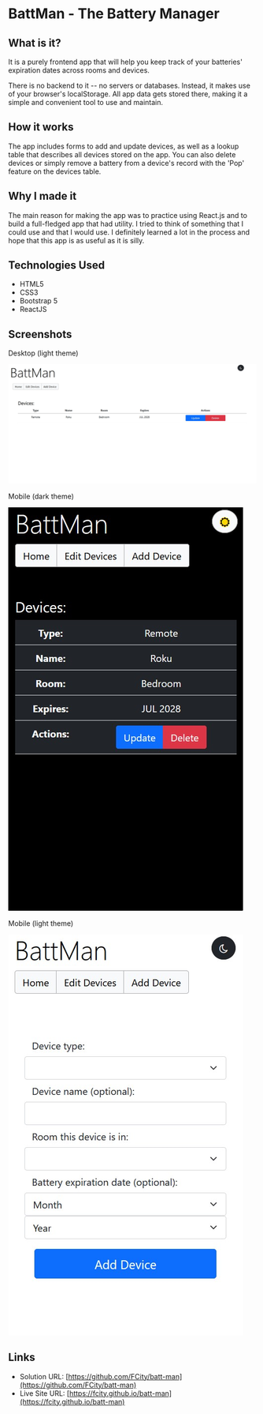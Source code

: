 # BattMan - The Battery Manager

## What is it?

It is a purely frontend app that will help you keep track of your batteries' expiration dates across rooms and devices.

There is no backend to it -- no servers or databases. Instead, it makes use of your browser's localStorage. All app data gets stored there, making it a simple and convenient tool to use and maintain.

## How it works

The app includes forms to add and update devices, as well as a lookup table that describes all devices stored on the app. You can also delete devices or simply remove a battery from a device's record with the 'Pop' feature on the devices table.

## Why I made it

The main reason for making the app was to practice using React.js and to build a full-fledged app that had utility.
I tried to think of something that I could use and that I would use.
I definitely learned a lot in the process and hope that this app is as useful as it is silly.

## Technologies Used

- HTML5
- CSS3
- Bootstrap 5
- ReactJS

## Screenshots

Desktop (light theme)

![Desktop view](./images/screenshot-desktop.jpg?raw=true)

Mobile (dark theme)

![Mobile view](./images/screenshot-mobile-1.jpg?raw=true)

Mobile (light theme)

![Mobile view](./images/screenshot-mobile-2.jpg?raw=true)

## Links

- Solution URL: [https://github.com/FCity/batt-man](https://github.com/FCity/batt-man)
- Live Site URL: [https://fcity.github.io/batt-man](https://fcity.github.io/batt-man)